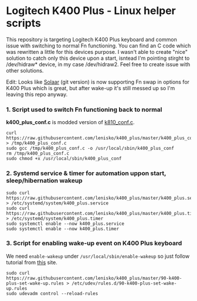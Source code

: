# Logitech K400 Plus - Linux helper scripts

This repository is targeting Logitech K400 Plus keyboard and common issue with switching to normal Fn functioning. You can find an C code which was rewritten a little for this devices purpose. I wasn't able to create "nice" solution to catch only this device upon a start, isntead I'm pointing stirght to /dev/hidraw* device, in my case /dev/hidraw2. Feel free to create issue with other solutions.

Edit: Looks like [Solaar](https://github.com/pwr/Solaar) (git version) is now supporting Fn swap in options for K400 Plus which is great, but after wake-up it's still messed up so I'm leaving this repo anyway.

### 1. Script used to switch Fn functioning back to normal

__k400_plus_conf.c__ is modded version of [k810_conf.c](http://www.trial-n-error.de/posts/2012/12/31/logitech-k810-keyboard-configurator).
```
curl https://raw.githubusercontent.com/lenisko/k400_plus/master/k400_plus_conf.c > /tmp/k400_plus_conf.c
sudo gcc /tmp/k400_plus_conf.c -o /usr/local/sbin/k400_plus_conf
rm /tmp/k400_plus_conf.c
sudo chmod +x /usr/local/sbin/k400_plus_conf
```

### 2. Systemd service & timer for automation uppon start, sleep/hibernation wakeup
```
sudo curl https://raw.githubusercontent.com/lenisko/k400_plus/master/k400_plus.service > /etc/systemd/system/k400_plus.service
sudo curl https://raw.githubusercontent.com/lenisko/k400_plus/master/k400_plus.timer > /etc/systemd/system/k400_plus.timer
sudo systemctl enable --now k400_plus.service
sudo systemctl enable --now k400_plus.timer
```

### 3. Script for enabling wake-up event on K400 Plus keyboard

We need `enable-wakeup` under `/usr/local/sbin/enable-wakeup` so just follow tutorial from [this](http://bernaerts.dyndns.org/linux/74-ubuntu/220-ubuntu-resume-usb-hid) site.
```
sudo curl https://raw.githubusercontent.com/lenisko/k400_plus/master/90-k400-plus-set-wake-up.rules > /etc/udev/rules.d/90-k400-plus-set-wake-up.rules
sudo udevadm control --reload-rules
```
